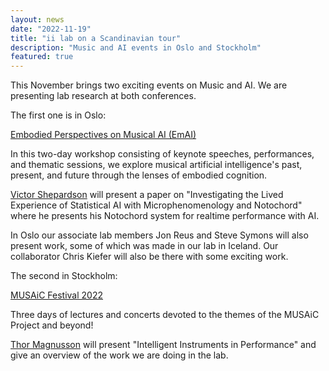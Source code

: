 ```yaml
---
layout: news
date: "2022-11-19"
title: "ii lab on a Scandinavian tour"
description: "Music and AI events in Oslo and Stockholm"
featured: true
---
```


<script>
  import CaptionedImage from "../../components/Images/CaptionedImage.svelte"
</script>

This November brings two exciting events on Music and AI. We are presenting lab research at both conferences. 

The first one is in Oslo:

<a href= "https://www.uio.no/ritmo/english/news-and-events/events/workshops/2022/embodied-ai/index.html">Embodied Perspectives on Musical AI (EmAI)</a>

In this two-day workshop consisting of keynote speeches, performances, and thematic sessions, we explore musical artificial intelligence's past, present, and future through the lenses of embodied cognition.

<a href= "https://www.uio.no/ritmo/english/news-and-events/events/workshops/2022/embodied-ai/p/victor-shepardson.html">Victor Shepardson</a> will present a paper on "Investigating the Lived Experience of Statistical AI with Microphenomenology and Notochord" where he presents his Notochord system for realtime performance with AI.

In Oslo our associate lab members Jon Reus and Steve Symons will also present work, some of which was made in our lab in Iceland. Our collaborator Chris Kiefer will also be there with some exciting work.

The second in Stockholm:

<a href= "https://musaiclab.wordpress.com/musaic-festival-2022/">MUSAiC Festival 2022</a>

Three days of lectures and concerts devoted to the themes of the MUSAiC Project and beyond!

<a href= "http://www.sonicwriting.org">Thor Magnusson</a> will present "Intelligent Instruments in Performance" and give an overview of the work we are doing in the lab.

